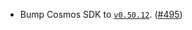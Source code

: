 - Bump Cosmos SDK to [`v0.50.12`](https://github.com/cosmos/cosmos-sdk/releases/tag/v0.50.12). ([#495](https://github.com/noble-assets/noble/pull/495))
